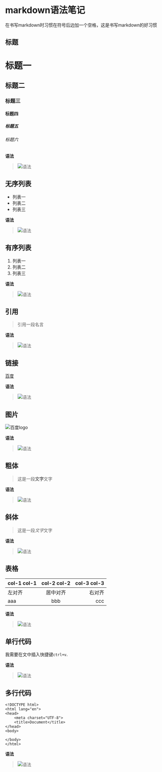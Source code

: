 # markdown语法笔记

在书写markdown时习惯在符号后边加一个空格，这是书写markdown的好习惯

## 标题
# 标题一
## 标题二
### 标题三
#### 标题四
##### 标题五
###### 标题六

**语法**
> ![语法](https://github.com/wangwenquan1234/markdown-note/blob/master/img/02.png)

## 无序列表
- 列表一
- 列表二
- 列表三

**语法**
> ![语法](https://github.com/wangwenquan1234/markdown-note/blob/master/img/03.png)


## 有序列表
1. 列表一
2. 列表二
3. 列表三

**语法**
> ![语法](https://github.com/wangwenquan1234/markdown-note/blob/master/img/04.png)



## 引用
> 引用一段名言

**语法**
> ![语法](https://github.com/wangwenquan1234/markdown-note/blob/master/img/05.png)



## 链接
[百度](http://www.baidu.com)

**语法**
> ![语法](https://github.com/wangwenquan1234/markdown-note/blob/master/img/06.png)


## 图片
![百度logo](https://ss0.bdstatic.com/5aV1bjqh_Q23odCf/static/superman/img/logo/bd_logo1_31bdc765.png)

**语法**
> ![语法](https://github.com/wangwenquan1234/markdown-note/blob/master/img/07.png)


## 粗体
> 这是一段**文字**文字

**语法**
> ![语法](https://github.com/wangwenquan1234/markdown-note/blob/master/img/08.png)


## 斜体
> 这是一段*文字*文字

**语法**
> ![语法](https://github.com/wangwenquan1234/markdown-note/blob/master/img/09.png)



## 表格
|col-1 col-1|col-2 col-2|col-3 col-3|
|:---|:---:|---:|
|左对齐|居中对齐|右对齐|
|aaa|bbb|ccc|

**语法**
> ![语法](https://github.com/wangwenquan1234/markdown-note/blob/master/img/01.png)

## 单行代码
我需要在文中插入快捷键`ctrl+v`.


**语法**
> ![语法](https://github.com/wangwenquan1234/markdown-note/blob/master/img/10.png)


## 多行代码
```
<!DOCTYPE html>
<html lang="en">
<head>
	<meta charset="UTF-8">
	<title>Document</title>
</head>
<body>
	
</body>
</html>
```

**语法**
> ![语法](https://github.com/wangwenquan1234/markdown-note/blob/master/img/11.png)


